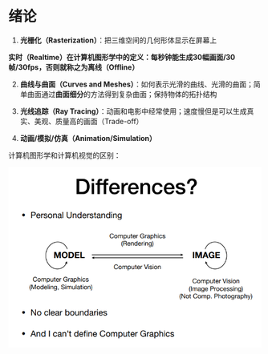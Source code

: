# 绪论

1. **光栅化（Rasterization）**：把三维空间的几何形体显示在屏幕上

**实时（Realtime）**在计算机图形学中的定义：每秒钟能生成30幅画面/30帧/30fps，否则就称之为**离线（Offline）**

2. **曲线与曲面（Curves and Meshes）**：如何表示光滑的曲线、光滑的曲面；简单曲面通过**曲面细分**的方法得到复杂曲面；保持物体的拓扑结构

3. **光线追踪（Ray Tracing）**：动画和电影中经常使用；速度慢但是可以生成真实、美观、质量高的画面（Trade-off）
4. **动画/模拟/仿真（Animation/Simulation）**

计算机图形学和计算机视觉的区别：

<img src="images/1.png" alt="1" style="zoom:70%;" />




